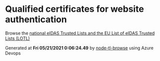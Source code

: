# Qualified certificates for website authentication 
 Browse the [national eIDAS Trusted Lists and the EU List of eIDAS Trusted Lists (LOTL)](https://webgate.ec.europa.eu/tl-browser/#/) 
 
 
Generated at **Fri 05/21/2021  0:06:24.49** by [node-tl-browse](https://github.com/ymedlop/node-tl-browser) using Azure Devops 
